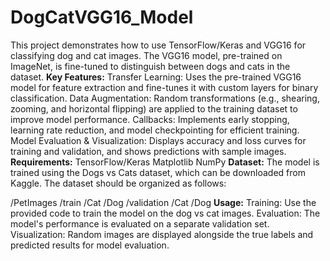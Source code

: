 # DogCatVGG16_Model
This project demonstrates how to use TensorFlow/Keras and VGG16 for classifying dog and cat images. The VGG16 model, pre-trained on ImageNet, is fine-tuned to distinguish between dogs and cats in the dataset.
**Key Features:**
Transfer Learning: Uses the pre-trained VGG16 model for feature extraction and fine-tunes it with custom layers for binary classification.
Data Augmentation: Random transformations (e.g., shearing, zooming, and horizontal flipping) are applied to the training dataset to improve model performance.
Callbacks: Implements early stopping, learning rate reduction, and model checkpointing for efficient training.
Model Evaluation & Visualization: Displays accuracy and loss curves for training and validation, and shows predictions with sample images.
**Requirements:**
TensorFlow/Keras
Matplotlib
NumPy
**Dataset:**
The model is trained using the Dogs vs Cats dataset, which can be downloaded from Kaggle. The dataset should be organized as follows:

/PetImages
    /train
        /Cat
        /Dog
    /validation
        /Cat
        /Dog
**Usage:**
Training: Use the provided code to train the model on the dog vs cat images.
Evaluation: The model's performance is evaluated on a separate validation set.
Visualization: Random images are displayed alongside the true labels and predicted results for model evaluation.
